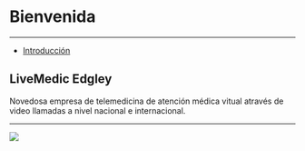 # Bienvenida

---

- [Introducción](#introduccion)

<a name="introduccion"></a>
## LiveMedic Edgley

Novedosa empresa de telemedicina de atención médica vitual através de video llamadas a nivel nacional e internacional.

---

<img src="https://livemedic.net/images/docs/1.png"/>